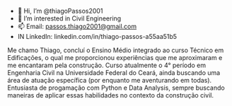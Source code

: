 - 👋 Hi, I’m @thiagoPassos2001
- 👀 I’m interested in Civil Engineering
- 📫 Email: passos.thiago2001@gmail.com
- IN LinkedIn: linkedin.com/in/thiago-passos-a55aa51b5

Me chamo Thiago, concluí o Ensino Médio integrado ao curso Técnico em Edificações, o qual me proporcionou experiências que me aproximaram e me encantaram pela construção. Curso atualmente o 4° período em Engenharia Civil na Universidade Federal do Ceará, ainda buscando uma área de atuação específica (por enquanto me aventurando em todas). Entusiasta de progamação com Python e Data Analysis, sempre buscando maneiras de aplicar essas habilidades no contexto da construção civil.
